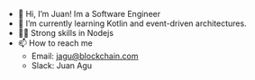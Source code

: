 - 👋 Hi, I’m Juan! Im a Software Engineer 
- 🌱 I’m currently learning Kotlin and event-driven architectures.
- 💪🏽 Strong skills in Nodejs
- 📫 How to reach me
  - Email: jagu@blockchain.com
  - Slack: Juan Agu

<!---
jagu-bc/jagu-bc is a ✨ special ✨ repository because its `README.md` (this file) appears on your GitHub profile.
You can click the Preview link to take a look at your changes.
--->
